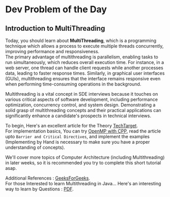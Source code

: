 # Dev Problem of the Day
## Introduction to MultiThreading

Today, you should learn about **MultiThreading**, which is a programming technique which allows a process to execute multiple threads concurrently,
improving performance and responsiveness.    
The primary advantage of multithreading is parallelism, enabling tasks to run simultaneously, which reduces overall execution time.
For instance, in a web server, one thread can handle client requests while another processes data, leading to faster response times.
Similarly, in graphical user interfaces (GUIs), multithreading ensures that the interface remains responsive even when performing
time-consuming operations in the background.   
    
Multithreading is a vital concept in SDE interviews because it touches on various critical aspects of software development, 
including performance optimization, concurrency control, and system design.
Demonstrating a solid grasp of multithreading concepts and their practical applications can significantly enhance a candidate's prospects in technical interviews.   
    
To begin, Here's an excellent article for the Theory [TechTarget](https://www.techtarget.com/whatis/definition/multithreading).     
For implementation basics, You can try [OpenMP with CPP](https://curc.readthedocs.io/en/latest/programming/OpenMP-C.html), read the article upto `Barrier and Critical Directives`,
and implement the examples (Implementing by Hand is necessary to make sure you have a proper understanding of concepts).      

We'll cover more topics of Computer Architecture (including Multithreading) in later weeks, so it is recommended you try to complete this short tutorial asap.


Additional References : 
[GeeksForGeeks](https://www.geeksforgeeks.org/openmp-hello-world-program/).    
For those Interested to learn Multithreading in Java... Here's an interesting way to learn by Questions : 
[PDF](https://enos.itcollege.ee/~jpoial/allalaadimised/reading/Multithreading-and-Concurrency-Questions.pdf).
